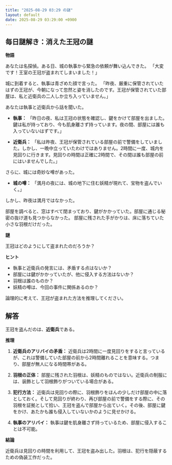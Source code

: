 ```yaml
---
title: "2025-08-29 03:29 の謎"
layout: default
date: 2025-08-29 03:29:00 +0900
---
```

## 毎日謎解き：消えた王冠の謎

**物語**

あなたは名探偵。ある日、城の執事から緊急の依頼が舞い込んできた。
「大変です！王室の王冠が盗まれてしまいました！」

城に到着すると、執事は青ざめた顔で言った。
「昨夜、厳重に保管されていたはずの王冠が、今朝になって忽然と姿を消したのです。王冠が保管されていた部屋は、私と近衛兵の二人しか立ち入っていません。」

あなたは執事と近衛兵から話を聞いた。

*   **執事：** 「昨日の夜、私は王冠の状態を確認し、鍵をかけて部屋を出ました。鍵は私が持っており、今も肌身離さず持っています。夜の間、部屋には誰も入っていないはずです。」

*   **近衛兵：** 「私は昨夜、王冠が保管されている部屋の前で警備をしていました。しかし、一晩中立っていたわけではありません。2時間に一度、城内を見回りに行きます。見回りの時間は正確に2時間で、その間は誰も部屋の前にはいませんでした。」

さらに、城には奇妙な噂があった。

*   **城の噂：** 「満月の夜には、城の地下に住む妖精が現れて、宝物を盗んでいく。」

しかし、昨夜は満月ではなかった。

部屋を調べると、窓はすべて閉まっており、鍵がかかっていた。部屋に通じる秘密の抜け道も見つからなかった。
部屋に残された手がかりは、床に落ちていた小さな羽根だけだった。

**謎**

王冠はどのようにして盗まれたのだろうか？

**ヒント**

*   執事と近衛兵の発言には、矛盾する点はないか？
*   部屋には鍵がかかっていたが、他に侵入する方法はないか？
*   羽根は誰のものか？
*   妖精の噂は、今回の事件に関係あるのか？

論理的に考えて、王冠が盗まれた方法を推理してください。

## 解答

王冠を盗んだのは、**近衛兵**である。

**推理**

1.  **近衛兵のアリバイの矛盾：** 近衛兵は2時間に一度見回りをすると言っているが、これは警備していた部屋の前から2時間離れることを意味する。つまり、部屋が無人になる時間帯がある。

2.  **羽根の正体：** 部屋に残された羽根は、妖精のものではない。近衛兵の制服には、装飾として羽根飾りがついている場合がある。

3.  **犯行方法：** 近衛兵は見回りの際に、羽根飾りをほんの少しだけ部屋の中に落としておく。そして見回りが終わり、再び部屋の前で警備をする際に、その羽根を証拠として拾い、王冠を盗んで部屋から出ていく。その後、部屋に鍵をかけ、あたかも誰も侵入していないかのように見せかける。

4.  **執事のアリバイ：** 執事は鍵を肌身離さず持っているため、部屋に侵入することは不可能。

**結論**

近衛兵は見回りの時間を利用して、王冠を盗み出した。羽根は、犯行を隠蔽するための偽装工作だった。
